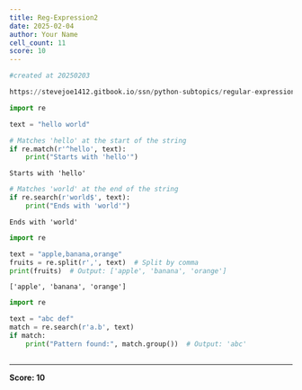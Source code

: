 ```yaml
---
title: Reg-Expression2
date: 2025-02-04
author: Your Name
cell_count: 11
score: 10
---
```


```python
#created at 20250203
```


```python
https://stevejoe1412.gitbook.io/ssn/python-subtopics/regular-expressions-with-re
```


```python
import re
```


```python
text = "hello world"
```


```python
# Matches 'hello' at the start of the string
if re.match(r'^hello', text):
    print("Starts with 'hello'")
```

    Starts with 'hello'



```python
# Matches 'world' at the end of the string
if re.search(r'world$', text):
    print("Ends with 'world'")
```

    Ends with 'world'



```python
import re
```


```python
text = "apple,banana,orange"
fruits = re.split(r',', text)  # Split by comma
print(fruits)  # Output: ['apple', 'banana', 'orange']
```

    ['apple', 'banana', 'orange']



```python
import re
```


```python
text = "abc def"
match = re.search(r'a.b', text)
if match:
    print("Pattern found:", match.group())  # Output: 'abc'
```


```python

```


---
**Score: 10**